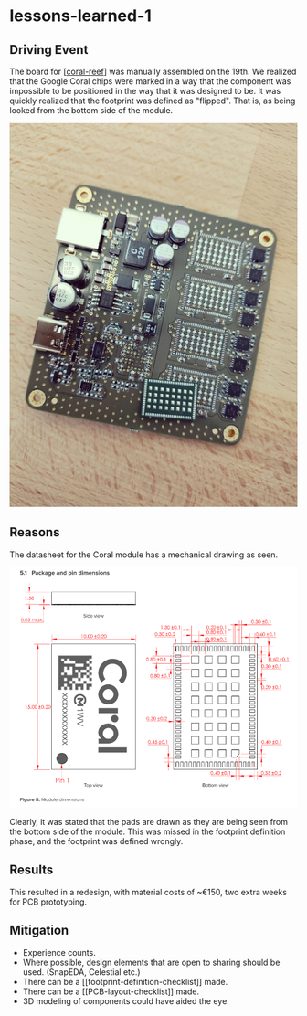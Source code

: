 # lessons-learned-1

## Driving Event
The board for [[coral-reef]] was manually assembled on the 19th. We realized that the Google Coral chips were marked in a way that the component was impossible to be positioned in the way that it was designed to be. It was quickly realized that the footprint was defined as "flipped". That is, as being looked from the bottom side of the module.

![Picture showing the way that the footprint was defined.](attachments/2021-03-21-00-18-57.png)

## Reasons

The datasheet for the Coral module has a mechanical drawing as seen. 

![Coral module mechanical drawing showing pad positions and sizes ](attachments/2021-03-21-00-32-25.png)

Clearly, it was stated that the pads are drawn as they are being seen from the bottom side of the module. This was missed in the footprint definition phase, and the footprint was defined wrongly. 

## Results

This resulted in a redesign, with material costs of ~€150, two extra weeks for PCB prototyping. 

## Mitigation

- Experience counts. 
- Where possible, design elements that are open to sharing should be used. (SnapEDA, Celestial etc.)
- There can be a [[footprint-definition-checklist]] made.
- There can be a [[PCB-layout-checklist]] made.
- 3D modeling of components could have aided the eye.


[//begin]: # "Autogenerated link references for markdown compatibility"
[coral-reef]: coral-reef.md "Coral Reef"
[//end]: # "Autogenerated link references"